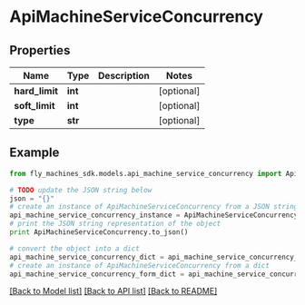 # ApiMachineServiceConcurrency


## Properties
Name | Type | Description | Notes
------------ | ------------- | ------------- | -------------
**hard_limit** | **int** |  | [optional] 
**soft_limit** | **int** |  | [optional] 
**type** | **str** |  | [optional] 

## Example

```python
from fly_machines_sdk.models.api_machine_service_concurrency import ApiMachineServiceConcurrency

# TODO update the JSON string below
json = "{}"
# create an instance of ApiMachineServiceConcurrency from a JSON string
api_machine_service_concurrency_instance = ApiMachineServiceConcurrency.from_json(json)
# print the JSON string representation of the object
print ApiMachineServiceConcurrency.to_json()

# convert the object into a dict
api_machine_service_concurrency_dict = api_machine_service_concurrency_instance.to_dict()
# create an instance of ApiMachineServiceConcurrency from a dict
api_machine_service_concurrency_form_dict = api_machine_service_concurrency.from_dict(api_machine_service_concurrency_dict)
```
[[Back to Model list]](../README.md#documentation-for-models) [[Back to API list]](../README.md#documentation-for-api-endpoints) [[Back to README]](../README.md)



